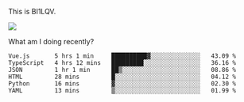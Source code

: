 This is BI1LQV.

<img src="https://metrics.lecoq.io/bi1lqv?template=classic&base.activity=0&base.community=0&base.repositories=0&base.metadata=0&isocalendar=1&base=header%2C%20activity%2C%20community%2C%20repositories%2C%20metadata&base.indepth=false&base.hireable=false&isocalendar=false&isocalendar.duration=full-year&config.timezone=Asia%2FShanghai">

What am I doing recently?

<!--START_SECTION:waka-->

```text
Vue.js       5 hrs 1 min     ██████████▓░░░░░░░░░░░░░░   43.09 %
TypeScript   4 hrs 12 mins   █████████░░░░░░░░░░░░░░░░   36.16 %
JSON         1 hr 1 min      ██▒░░░░░░░░░░░░░░░░░░░░░░   08.86 %
HTML         28 mins         █░░░░░░░░░░░░░░░░░░░░░░░░   04.12 %
Python       16 mins         ▓░░░░░░░░░░░░░░░░░░░░░░░░   02.30 %
YAML         13 mins         ▒░░░░░░░░░░░░░░░░░░░░░░░░   01.99 %
```

<!--END_SECTION:waka-->
